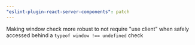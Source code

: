 ```yaml
---
"eslint-plugin-react-server-components": patch
---
```


Making window check more robust to not require "use client" when safely accessed behind a `typeof window !== undefined` check
